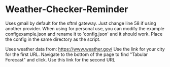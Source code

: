 # Weather-Checker-Reminder

Uses gmail by default for the sftml gateway. Just change line 58 if using another provider. 
When using for personal use, you can modify the example configexample.json and rename it to 'config.json' and it should work.
Place the config in the same directory as the script.

Uses weather data from: https://www.weather.gov/
Use the link for your city for the first URL.
Navigate to the bottom of the page to find "Tabular Forecast" and click. 
Use this link for the second URL
